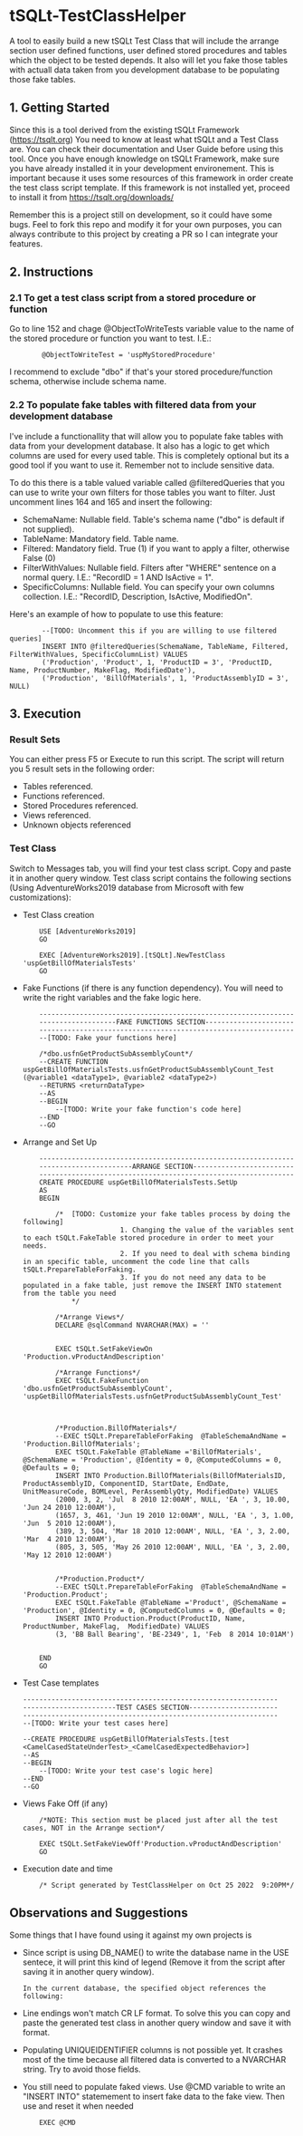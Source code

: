 # tSQLt-TestClassHelper
A tool to easily build a new tSQLt Test Class that will include the arrange section user defined functions, user defined stored procedures and tables which the object to be tested depends. It also will let you fake those tables with actuall data taken from you development database to be populating those fake tables.

## 1. Getting Started
Since this is a tool derived from the existing tSQLt Framework (https://tsqlt.org) You need to know at least what tSQLt and a Test Class are. You can check their documentation and User Guide before using this tool.
Once you have enough knowledge on tSQLt Framework, make sure you have already installed it in your development environement. This is important because it uses some resources of this framework in order create the test class script template. If this framework is not installed yet, proceed to install it from https://tsqlt.org/downloads/

Remember this is a project still on development, so it could have some bugs. Feel to fork this repo and modify it for your own purposes, you can always contribute to this project by creating a PR so I can integrate your features.

## 2. Instructions

### 2.1	To get a test class script from a stored procedure or function
Go to line 152 and chage @ObjectToWriteTests variable value to the name of the stored procedure or function you want to test. I.E.:

			@ObjectToWriteTest = 'uspMyStoredProcedure'

I recommend to exclude "dbo" if that's your stored procedure/function schema, otherwise include schema name.

### 2.2	To populate fake tables with filtered data from your development database
I've include a functionallity that will allow you to populate fake tables with data from your development database. It also has a logic to get which columns are used for every used table. This is completely optional but its a good tool if you want to use it. Remember not to include sensitive data.

To do this there is a table valued variable called @filteredQueries that you can use to write your own filters for those tables you want to filter. Just uncomment lines 164 and 165 and insert the following:
*	SchemaName: Nullable field. Table's schema name ("dbo" is default if not supplied).
*	TableName: Mandatory field. Table name.
*	Filtered: Mandatory field. True (1) if you want to apply a filter, otherwise False (0)
*	FilterWithValues: Nullable field. Filters after "WHERE" sentence on a normal query. I.E.: "RecordID = 1 AND IsActive = 1".
*	SpecificColumns: Nullable field. You can specify your own columns collection. I.E.: "RecordID, Description, IsActive, ModifiedOn".

Here's an example of how to populate to use this feature:

			--[TODO: Uncomment this if you are willing to use filtered queries]
			INSERT INTO @filteredQueries(SchemaName, TableName, Filtered, FilterWithValues, SpecificColumnList) VALUES
			('Production', 'Product', 1, 'ProductID = 3', 'ProductID, Name, ProductNumber, MakeFlag, ModifiedDate'),
			('Production', 'BillOfMaterials', 1, 'ProductAssemblyID = 3', NULL)

## 3.	Execution

### Result Sets
You can either press F5 or Execute to run this script. The script will return you 5 result sets in the following order:
*	Tables referenced.
*	Functions referenced.
*	Stored Procedures referenced.
*	Views referenced.
*	Unknown objects referenced


### Test Class
Switch to Messages tab, you will find your test class script. Copy and paste it in another query window. Test class script contains the following sections (Using AdventureWorks2019 database from Microsoft with few customizations):
*	Test Class creation
			
			USE [AdventureWorks2019]
			GO

			EXEC [AdventureWorks2019].[tSQLt].NewTestClass 'uspGetBillOfMaterialsTests'
			GO

*	Fake Functions (if there is any function dependency). You will need to write the right variables and the fake logic here.

			---------------------------------------------------------------
			-------------------FAKE FUNCTIONS SECTION----------------------
			---------------------------------------------------------------
			--[TODO: Fake your functions here]

			/*dbo.usfnGetProductSubAssemblyCount*/
			--CREATE FUNCTION uspGetBillOfMaterialsTests.usfnGetProductSubAssemblyCount_Test (@variable1 <dataType1>, @variable2 <dataType2>)
			--RETURNS <returnDataType>
			--AS
			--BEGIN
				--[TODO: Write your fake function's code here]
			--END
			--GO

*	Arrange and Set Up

			---------------------------------------------------------------
			-----------------------ARRANGE SECTION-------------------------
			---------------------------------------------------------------
			CREATE PROCEDURE uspGetBillOfMaterialsTests.SetUp
			AS
			BEGIN

				/*	[TODO: Customize your fake tables process by doing the following]
								1. Changing the value of the variables sent to each tSQLt.FakeTable stored procedure in order to meet your needs. 
								2. If you need to deal with schema binding in an specific table, uncomment the code line that calls tSQLt.PrepareTableForFaking.
								3. If you do not need any data to be populated in a fake table, just remove the INSERT INTO statement from the table you need
					*/
				
				/*Arrange Views*/
				DECLARE @sqlCommand NVARCHAR(MAX) = ''


				EXEC tSQLt.SetFakeViewOn 'Production.vProductAndDescription'
				
				/*Arrange Functions*/
				EXEC tSQLt.FakeFunction 'dbo.usfnGetProductSubAssemblyCount', 'uspGetBillOfMaterialsTests.usfnGetProductSubAssemblyCount_Test'



				/*Production.BillOfMaterials*/
				--EXEC tSQLt.PrepareTableForFaking  @TableSchemaAndName = 'Production.BillOfMaterials';
				EXEC tSQLt.FakeTable @TableName ='BillOfMaterials', @SchemaName = 'Production', @Identity = 0, @ComputedColumns = 0, @Defaults = 0; 
				INSERT INTO Production.BillOfMaterials(BillOfMaterialsID, ProductAssemblyID, ComponentID, StartDate, EndDate, UnitMeasureCode, BOMLevel, PerAssemblyQty, ModifiedDate) VALUES 
				(2000, 3, 2, 'Jul  8 2010 12:00AM', NULL, 'EA ', 3, 10.00, 'Jun 24 2010 12:00AM'), 
				(1657, 3, 461, 'Jun 19 2010 12:00AM', NULL, 'EA ', 3, 1.00, 'Jun  5 2010 12:00AM'), 
				(389, 3, 504, 'Mar 18 2010 12:00AM', NULL, 'EA ', 3, 2.00, 'Mar  4 2010 12:00AM'), 
				(805, 3, 505, 'May 26 2010 12:00AM', NULL, 'EA ', 3, 2.00, 'May 12 2010 12:00AM') 


				/*Production.Product*/
				--EXEC tSQLt.PrepareTableForFaking  @TableSchemaAndName = 'Production.Product';
				EXEC tSQLt.FakeTable @TableName ='Product', @SchemaName = 'Production', @Identity = 0, @ComputedColumns = 0, @Defaults = 0; 
				INSERT INTO Production.Product(ProductID, Name, ProductNumber, MakeFlag,  ModifiedDate) VALUES 
				(3, 'BB Ball Bearing', 'BE-2349', 1, 'Feb  8 2014 10:01AM') 


			END
			GO

*	Test Case templates

		---------------------------------------------------------------
		-----------------------TEST CASES SECTION----------------------
		---------------------------------------------------------------
		--[TODO: Write your test cases here]

		--CREATE PROCEDURE uspGetBillOfMaterialsTests.[test <CamelCasedStateUnderTest>_<CamelCasedExpectedBehavior>]
		--AS
		--BEGIN
			--[TODO: Write your test case's logic here]
		--END
		--GO		

*	Views Fake Off (if any)

			/*NOTE: This section must be placed just after all the test cases, NOT in the Arrange section*/

			EXEC tSQLt.SetFakeViewOff'Production.vProductAndDescription'
			GO

*	Execution date and time

			/* Script generated by TestClassHelper on Oct 25 2022  9:20PM*/

## Observations and Suggestions
Some things that I have found using it against my own projects is
*	Since script is using DB_NAME() to write the database name in the USE sentece, it will print this kind of legend (Remove it from the script after saving it in another query window).

		In the current database, the specified object references the following:


*	Line endings won't match CR LF format. To solve this you can copy and paste the generated test class in another query window and save it with format.
*	Populating UNIQUEIDENTIFIER columns is not possible yet. It crashes most of the time because all filtered data is converted to a NVARCHAR string. Try to avoid those fields.
*	You still need to populate faked views. Use @CMD variable to write an "INSERT INTO" statemement to insert fake data to the fake view. Then use and reset it when needed

			EXEC @CMD

